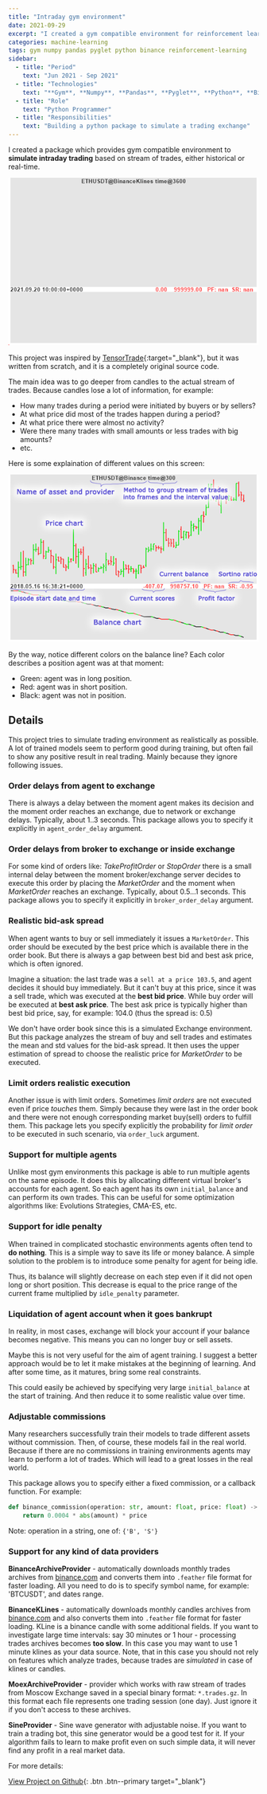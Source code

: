 ```yaml
---
title: "Intraday gym environment"
date: 2021-09-29
excerpt: "I created a gym compatible environment for reinforcement learning to train agents for intraday trading for different assets like stocks or cryptocurrencies."
categories: machine-learning
tags: gym numpy pandas pyglet python binance reinforcement-learning
sidebar:
  - title: "Period"
    text: "Jun 2021 - Sep 2021"
  - title: "Technologies"
    text: "**Gym**, **Numpy**, **Pandas**, **Pyglet**, **Python**, **Binance**"
  - title: "Role"
    text: "Python Programmer"
  - title: "Responsibilities"
    text: "Building a python package to simulate a trading exchange"
---
```


I created a package which provides gym compatible environment to **simulate intraday trading**
based on stream of trades, either historical or real-time.

![gif animation of trained agent](/assets/img/intraday_ethusdt_trained.gif)

This project was inspired by [TensorTrade](https://github.com/tensortrade-org/tensortrade){:target="_blank"},
but it was written from scratch, and it is a completely original source code.

The main idea was to go deeper from candles to the actual stream of trades.
Because candles lose a lot of information, for example:

- How many trades during a period were initiated by buyers or by sellers?
- At what price did most of the trades happen during a period?
- At what price there were almost no activity?
- Were there many trades with small amounts or less trades with big amounts?
- etc.

Here is some explaination of different values on this screen:

![intraday_window](/assets/img/intraday_window.png)

By the way, notice different colors on the balance line?
Each color describes a position agent was at that moment:

- Green: agent was in long position.
- Red: agent was in short position.
- Black: agent was not in position.

## Details

This project tries to simulate trading environment as realistically as possible.
A lot of trained models seem to perform good during training, but often fail to show
any positive result in real trading. Mainly because they ignore following issues.

### Order delays from agent to exchange

There is always a delay between the moment agent makes its decision and the
moment order reaches an exchange, due to network or exchange delays.
Typically, about 1..3 seconds.
This package allows you to specify it explicitly in `agent_order_delay` argument.

### Order delays from broker to exchange or inside exchange

For some kind of orders like: *TakeProfitOrder* or *StopOrder* there is a small internal delay
between the moment broker/exchange server decides to execute this order by placing the *MarketOrder*
and the moment when *MarketOrder* reaches an exchange. Typically, about 0.5...1 seconds.
This package allows you to specify it explicitly in `broker_order_delay` argument.

### Realistic bid-ask spread

When agent wants to buy or sell immediately it issues a `MarketOrder`.
This order should be executed by the best price which is available there in the order book.
But there is always a gap between best bid and best ask price, which is often ignored.

Imagine a situation: the last trade was a `sell at a price 103.5`,
and agent decides it should buy immediately.
But it can't buy at this price, since it was a sell trade, which was executed at the **best bid price**.
While buy order will be executed at **best ask price**.
The best ask price is typically higher than best bid price, say, for example: 104.0 (thus the spread is: 0.5)

We don't have order book since this is a simulated Exchange environment.
But this package analyzes the stream of buy and sell trades and estimates the mean and std
values for the bid-ask spread. It then uses the upper estimation of spread to choose
the realistic price for *MarketOrder* to be executed.

### Limit orders realistic execution

Another issue is with limit orders. Sometimes *limit orders* are not executed even if price *touches* them.
Simply because they were last in the order book and there were not enough corresponding market buy(sell)
orders to fulfill them.
This package lets you specify explicitly the probability for *limit order* to be executed in such scenario,
via `order_luck` argument.

### Support for multiple agents

Unlike most gym environments this package is able to run multiple agents on the same episode.
It does this by allocating different virtual broker's accounts for each agent.
So each agent has its own `initial_balance` and can perform its own trades.
This can be useful for some optimization algorithms like: Evolutions Strategies, CMA-ES, etc.

### Support for idle penalty

When trained in complicated stochastic environments agents often tend to **do nothing**.
This is a simple way to save its life or money balance.
A simple solution to the problem is to introduce some penalty for agent for being idle.

Thus, its balance will slightly decrease on each step even if it did not open long or short position.
This decrease is equal to the price range of the current frame multiplied by `idle_penalty` parameter.

### Liquidation of agent account when it goes bankrupt

In reality, in most cases, exchange will block your account if your balance becomes negative.
This means you can no longer buy or sell assets.

Maybe this is not very useful for the aim of agent training.
I suggest a better approach would be to let it make mistakes at the beginning of learning.
And after some time, as it matures, bring some real constraints.

This could easily be achieved by specifying very large `initial_balance` at the start of training.
And then reduce it to some realistic value over time.

### Adjustable commissions

Many researchers successfully train their models to trade different assets without commission.
Then, of course, these models fail in the real world.
Because if there are no commissions in training environments agents may learn to perform a lot of trades.
Which will lead to a great losses in the real world.

This package allows you to specify either a fixed commission, or a callback function.
For example:

```python
def binance_commission(operation: str, amount: float, price: float) -> float:
    return 0.0004 * abs(amount) * price
```

Note: operation in a string, one of: `{'B', 'S'}`

### Support for any kind of data providers

**BinanceArchiveProvider** - automatically downloads monthly trades archives from [binance.com](https://binance.com/)
and converts them into `.feather` file format for faster loading.
All you need to do is to specify symbol name, for example: 'BTCUSDT', and dates range.

**BinanceKLines** - automatically downloads monthly candles archives from [binance.com](https://binance.com/)
and also converts them into `.feather` file format for faster loading.
KLine is a binance candle with some additional fields.
If you want to investigate large time intervals: say 30 minutes or 1 hour - processing trades archives
becomes **too slow**. In this case you may want to use 1 minute klines as your data source.
Note, that in this case you should not rely on features which analyze trades,
because trades are *simulated* in case of klines or candles.

**MoexArchiveProvider** - provider which works with raw stream of trades from Moscow Exchange
saved in a special binary format: `*.trades.gz`.
In this format each file represents one trading session (one day).
Just ignore it if you don't access to these archives.

**SineProvider** - Sine wave generator with adjustable noise.
If you want to train a trading bot, this sine generator
would be a good test for it.
If your algorithm fails to learn to make profit even on such simple data,
it will never find any profit in a real market data.

For more details:

[View Project on Github](https://github.com/diovisgood/intraday/){: .btn .btn--primary target="_blank"}
